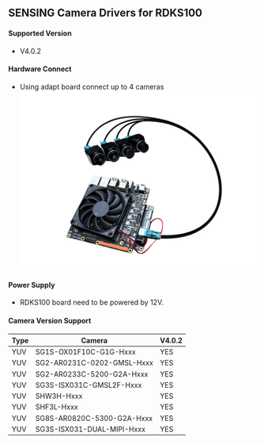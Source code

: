 ## SENSING Camera Drivers for RDKS100

#### Supported Version

* V4.0.2

#### Hardware Connect

* Using adapt board connect up to 4 cameras
  ![atl text](./Image/RDKS100_CAMERA.jpg)

#### Power Supply

* RDKS100 board need to be powered by 12V.

#### Camera Version Support

| Type | Camera                      |     V4.0.2    | 
| ---- | --------------------------- | ------------- | 
| YUV  | SG1S-OX01F10C-G1G-Hxxx      | YES           | 
| YUV  | SG2-AR0231C-0202-GMSL-Hxxx  | YES           | 
| YUV  | SG2-AR0233C-5200-G2A-Hxxx   | YES           | 
| YUV  | SG3S-ISX031C-GMSL2F-Hxxx    | YES           | 
| YUV  | SHW3H-Hxxx                  | YES           | 
| YUV  | SHF3L-Hxxx                  | YES           | 
| YUV  | SG8S-AR0820C-5300-G2A-Hxxx  | YES           | 
| YUV  | SG3S-ISX031-DUAL-MIPI-Hxxx  | YES           |
